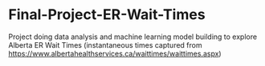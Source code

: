 # Final-Project-ER-Wait-Times
Project doing data analysis and machine learning model building to explore Alberta ER Wait Times (instantaneous times captured from https://www.albertahealthservices.ca/waittimes/waittimes.aspx)
